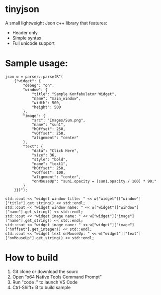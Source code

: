 # tinyjson
A small lightweight Json c++ library that features:
 - Header only
 - Simple syntax
 - Full unicode support

# Sample usage:

    json w = parser::parse(R"(
        {"widget": {
            "debug": "on",
            "window": {
                "title": "Sample Konfabulator Widget",
                "name": "main_window",
                "width": 500,
                "height": 500
            },
            "image": {
                "src": "Images/Sun.png",
                "name": "sun1",
                "hOffset": 250,
                "vOffset": 250,
                "alignment": "center"
            },
            "text": {
                "data": "Click Here",
                "size": 36,
                "style": "bold",
                "name": "text1",
                "hOffset": 250,
                "vOffset": 100,
                "alignment": "center",
                "onMouseUp": "sun1.opacity = (sun1.opacity / 100) * 90;"
            }
        }})");

    std::cout << "widget window title: " << w["widget"]["window"]["title"].get_string() << std::endl;
    std::cout << "widget window name: " << w["widget"]["window"]["name"].get_string() << std::endl;
    std::cout << "widget image name: " << w["widget"]["image"]["name"].get_string() << std::endl;
    std::cout << "widget image name: " << w["widget"]["image"]["hOffset"].get_integer() << std::endl;
    std::cout << "widget text onMouseUp: " << w["widget"]["text"]["onMouseUp"].get_string() << std::endl;
  
# How to build
   1. Git clone or download the sourc
   2. Open "x64 Native Tools Command Prompt"
   3. Run "code ." to launch VS Code
   4. Ctrl-Shift+ B to build sample
    
